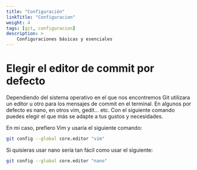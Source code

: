 ```yaml
---
title: "Configuración"
linkTitle: "Configuracion"
weight: 4
tags: [git, configuracion]
description: >
    Configuraciones básicas y esenciales
---
```


# Elegir el editor de commit por defecto
Dependiendo del sistema operativo en el que nos encontremos Git utilizara un editor u otro para los mensajes de commit en el terminal. En algunos por defecto es nano, en otros vim, gedit... etc. Con el siguiente comando puedes elegir el que más se adapte a tus gustos y necesidades.

En mi caso, prefiero Vim y usaría el siguiente comando:
```bash
git config --global core.editor "vim"
```

Si quisieras usar nano sería tan fácil como usar el siguiente:
```bash
git config --global core.editor "nano"
```
